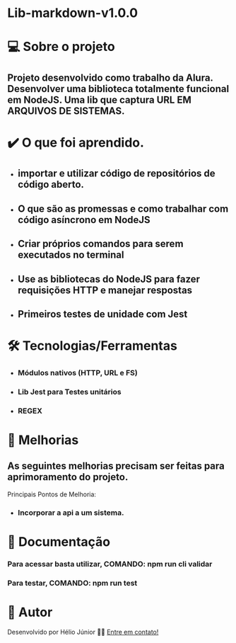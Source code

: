 # Lib-markdown-v1.0.0

# 💻 Sobre o projeto
## Projeto desenvolvido como trabalho da Alura. Desenvolver uma biblioteca totalmente funcional em NodeJS. Uma lib que captura URL EM ARQUIVOS DE SISTEMAS.

# ✔️ O que foi aprendido.
* ## importar e utilizar código de repositórios de código aberto.
* ## O que são as promessas e como trabalhar com código asíncrono em NodeJS
* ## Criar próprios comandos para serem executados no terminal
* ## Use as bibliotecas do NodeJS para fazer requisições HTTP e manejar respostas
* ## Primeiros testes de unidade com Jest


# 🛠 Tecnologias/Ferramentas
+ ### Módulos nativos (HTTP, URL e FS)
+ ### Lib Jest para Testes unitários
+ ### REGEX

# 🚀 Melhorias
## As seguintes melhorias precisam ser feitas para aprimoramento do projeto.
Principais Pontos de Melhoria:
+ ### Incorporar a api a um sistema.

# 🚀 Documentação

### Para acessar basta utilizar, COMANDO: npm run cli validar
### Para testar, COMANDO: npm run test

# 🦸 Autor
Desenvolvido por Hélio Júnior 👨‍💻 [Entre em contato!](https://www.linkedin.com/in/h%C3%A9lio-j%C3%BAnior-81aa6612a/)
